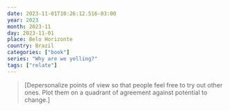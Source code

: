 ```yaml
---
date: 2023-11-01T10:26:12.516-03:00
year: 2023
month: 2023-11
day: 2023-11-01
place: Belo Horizonte
country: Brazil
categories: ["book"]
series: "Why are we yelling?"
tags: ["relate"]
---
```

> [Depersonalize points of view so that people feel free to try out other ones. Plot them on a quadrant of agreement against potential to change.]
